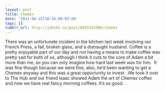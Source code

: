 ```yaml
---
layout: post
title: Chemex
date: '2011-08-15T10:36:00-05:00'
tags: []
tumblr_url: http://jahnke.us/post/8955352906/chemex
---
```

There was an unfortunate incident in the kitchen last week involving our French Press, a fall, broken glass, and a distraught husband. Coffee is a pretty enjoyable part of our day and not having a means to make coffee was pretty sad for both of us, although I think it cuts to the core of Adam a bit more than me, so you can only imagine how hard last week was for him. 
It was fine though because we were fine, also, he’d been wanting to get a Chemex anyway and this was a great opportunity to invest. 
We took it over to The Hub and our friend Isaac showed Adam the art of Chemex coffee and now we have real fancy morning coffees. It’s so good. 


